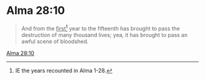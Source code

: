 # Alma 28:10

> And from the <u>first</u>[^a] year to the fifteenth has brought to pass the destruction of many thousand lives; yea, it has brought to pass an awful scene of bloodshed.

[Alma 28:10](https://www.churchofjesuschrist.org/study/scriptures/bofm/alma/28?lang=eng&id=p10#p10)


[^a]: IE the years recounted in Alma 1-28.
